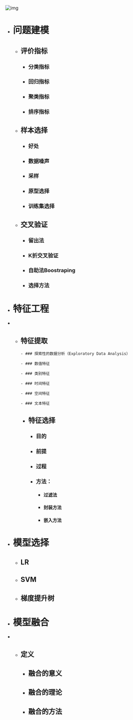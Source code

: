 ![img](https://img2018.cnblogs.com/blog/1252882/201905/1252882-20190528152503928-982556190.png)

- # 问题建模

    - ## 评价指标

        - ### 分类指标

        - ### 回归指标

        - ### 聚类指标

        - ### 排序指标

    - ## 样本选择

        - ### 好处

        - ### 数据噪声

        - ### 采样

        - ### 原型选择

        - ### 训练集选择

    - ## 交叉验证

        - ### 留出法

        - ### K折交叉验证

        - ### 自助法Boostraping

        - ### 选择方法

- # 特征工程

- - ## 特征提取

        - ### 探索性的数据分析（Exploratory Data Analysis）

        - ### 数值特征

        - ### 类别特征

        - ### 时间特征

        - ### 空间特征

        - ### 文本特征

    - ## 特征选择

        - ### 目的

        - ### 前提

        - ### 过程

        - ### 方法：

            - #### 过滤法

            - #### 封装方法

            - #### 嵌入方法　　

- # 模型选择

    - ## LR

    - ## SVM

    - ## 梯度提升树

- # 模型融合

- - ## 定义

    - ## 融合的意义

    - ## 融合的理论

    - ## 融合的方法

 
